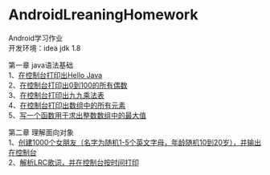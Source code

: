# AndroidLreaningHomework
Android学习作业  
开发环境：idea jdk 1.8

第一章 java语法基础  
1、[在控制台打印出Hello Java](https://github.com/meibaorui/AndroidLreaningHomework/tree/master/AndroidLreaningHomework/javabasic/HelloJava )  
2、[在控制台打印出0到100的所有偶数](https://github.com/meibaorui/AndroidLreaningHomework/tree/master/AndroidLreaningHomework/javabasic/OutputEvenNumber)  
3、[在控制台打印出九九乘法表](https://github.com/meibaorui/AndroidLreaningHomework/tree/master/AndroidLreaningHomework/javabasic/MultiplicationTable)  
4、[在控制台打印出数组中的所有元素](https://github.com/meibaorui/AndroidLreaningHomework/tree/master/AndroidLreaningHomework/javabasic/PrintArray)  
5、[写一个函数用于求出整数数组中的最大值](https://github.com/meibaorui/AndroidLreaningHomework/tree/master/AndroidLreaningHomework/javabasic/PrintMaxValue)

第二章 理解面向对象  
1、[创建1000个女朋友（名字为随机1-5个英文字母，年龄随机10到20岁），并输出在控制台](https://github.com/meibaorui/AndroidLreaningHomework/tree/master/AndroidLreaningHomework/javabasic/ManyGirlFriends)  
2、[解析LRC歌词，并在控制台按时间打印  ](https://github.com/meibaorui/AndroidLreaningHomework/tree/master/AndroidLreaningHomework/javabasic/LrcPlayer)
